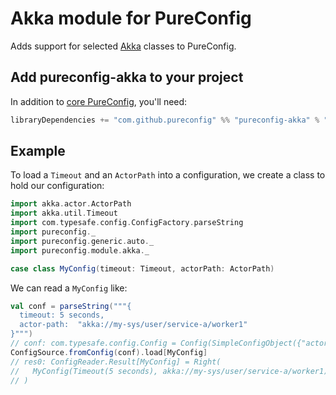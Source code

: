 # Akka module for PureConfig

Adds support for selected [Akka](http://akka.io/) classes to PureConfig.

## Add pureconfig-akka to your project

In addition to [core PureConfig](https://github.com/pureconfig/pureconfig), you'll need:

```scala
libraryDependencies += "com.github.pureconfig" %% "pureconfig-akka" % "0.14.1"
```

## Example

To load a `Timeout` and an `ActorPath` into a configuration, we create a class to hold our configuration:

```scala
import akka.actor.ActorPath
import akka.util.Timeout
import com.typesafe.config.ConfigFactory.parseString
import pureconfig._
import pureconfig.generic.auto._
import pureconfig.module.akka._

case class MyConfig(timeout: Timeout, actorPath: ActorPath)
```

We can read a `MyConfig` like:
```scala
val conf = parseString("""{
  timeout: 5 seconds,
  actor-path:  "akka://my-sys/user/service-a/worker1"
}""")
// conf: com.typesafe.config.Config = Config(SimpleConfigObject({"actor-path":"akka://my-sys/user/service-a/worker1","timeout":"5 seconds"}))
ConfigSource.fromConfig(conf).load[MyConfig]
// res0: ConfigReader.Result[MyConfig] = Right(
//   MyConfig(Timeout(5 seconds), akka://my-sys/user/service-a/worker1)
// )
```
